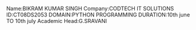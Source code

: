 Name:BIKRAM KUMAR SINGH
Company:CODTECH IT SOLUTIONS
ID:CT08DS2053
DOMAIN:PYTHON PROGRAMMING
DURATION:10th june TO 10th july
Academic Head:G.SRAVANI

